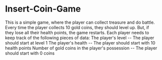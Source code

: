 # Insert-Coin-Game
This is a simple game, where the player can collect treasure and do battle.  Every time the player collects 10 gold coins, they should level up. But, if they lose all their health points, the game restarts.  Each player needs to keep track of the following pieces of data:  The player's level -- The player should start at level 1 The player's health -- The player should start with 10 health points Number of gold coins in the player's possession -- The player should start with 0 coins
